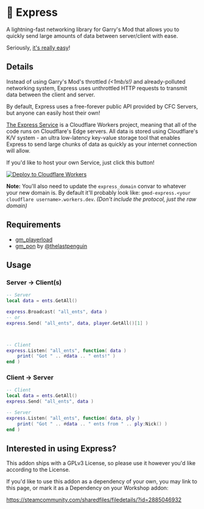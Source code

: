 # 🚄 Express
A lightning-fast networking library for Garry's Mod that allows you to quickly send large amounts of data between server/client with ease.

Seriously, [it's really easy](#Usage)!

## Details
Instead of using Garry's Mod's throttled _(<1mb/s!)_ and already-polluted networking system, Express uses unthrottled HTTP requests to transmit data between the client and server.

By default, Express uses a free-forever public API provided by CFC Servers, but anyone can easily host their own!

[The Express Service](https://github.com/CFC-Servers/gm_express_service) is a Cloudflare Workers project, meaning that all of the code runs on Cloudflare's Edge servers.
All data is stored using Cloudflare's K/V system - an ultra low-latency key-value storage tool that enables Express to send large chunks of data as quickly as your internet connection will allow.

If you'd like to host your own Service, just click this button!

[![Deploy to Cloudflare Workers](https://deploy.workers.cloudflare.com/button)](https://deploy.workers.cloudflare.com/?url=https://github.com/CFC-Servers/gm_express_service)

**Note:** You'll also need to update the `express_domain` convar to whatever your new domain is. By default it'll probably look like: `gmod-express.<your cloudflare username>.workers.dev`. _(Don't include the protocol, just the raw domain)_

## Requirements
 - [gm_playerload](https://github.com/CFC-Servers/gm_playerload)
 - [gm_pon](https://github.com/CFC-Servers/gm_pon) by [@thelastpenguin](https://github.com/thelastpenguin)

## Usage

### Server -> Client(s)
```lua
-- Server
local data = ents.GetAll()

express.Broadcast( "all_ents", data )
-- or
express.Send( "all_ents", data, player.GetAll()[1] )



-- Client
express.Listen( "all_ents", function( data )
    print( "Got " .. #data .. " ents!" )
end )
```

### Client -> Server
```lua
-- Client
local data = ents.GetAll()
express.Send( "all_ents", data )

-- Server
express.Listen( "all_ents", function( data, ply )
    print( "Got " .. #data .. " ents from " .. ply:Nick() )
end )
```

## Interested in using Express?
This addon ships with a GPLv3 License, so please use it however you'd like according to the License.

If you'd like to use this addon as a dependency of your own, you may link to this page, or mark it as a Dependency on your Workshop addon: 

https://steamcommunity.com/sharedfiles/filedetails/?id=2885046932
